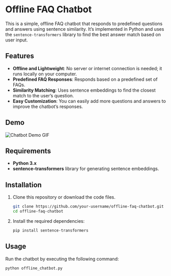 # Offline FAQ Chatbot

This is a simple, offline FAQ chatbot that responds to predefined questions and answers using sentence similarity. It’s implemented in Python and uses the `sentence-transformers` library to find the best answer match based on user input.

## Features

- **Offline and Lightweight**: No server or internet connection is needed; it runs locally on your computer.
- **Predefined FAQ Responses**: Responds based on a predefined set of FAQs.
- **Similarity Matching**: Uses sentence embeddings to find the closest match to the user’s question.
- **Easy Customization**: You can easily add more questions and answers to improve the chatbot’s responses.

## Demo

![Chatbot Demo GIF](path_to_demo.gif)

## Requirements

- **Python 3.x**
- **sentence-transformers** library for generating sentence embeddings.

## Installation

1. Clone this repository or download the code files.

    ```bash
    git clone https://github.com/your-username/offline-faq-chatbot.git
    cd offline-faq-chatbot
    ```

2. Install the required dependencies:

    ```bash
    pip install sentence-transformers
    ```

## Usage

Run the chatbot by executing the following command:

```bash
python offline_chatbot.py
